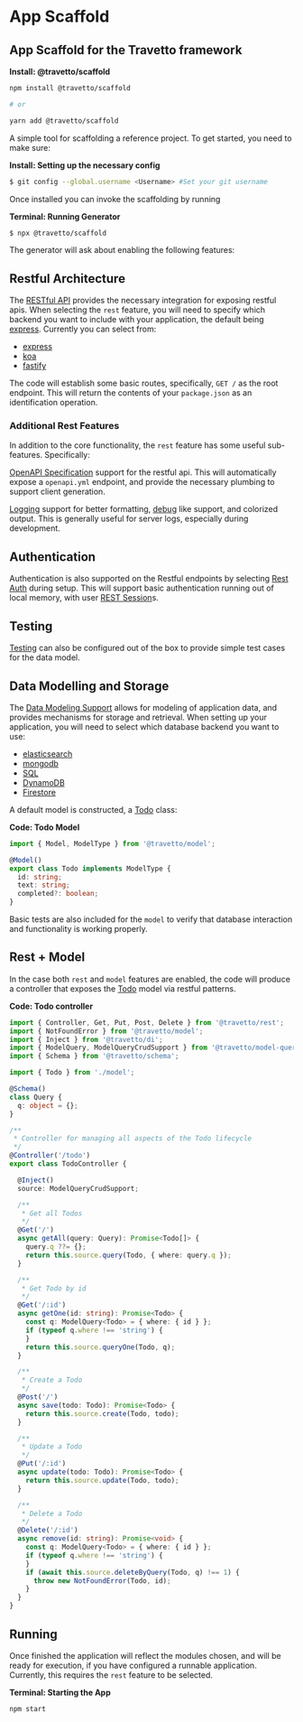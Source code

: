<!-- This file was generated by @travetto/doc and should not be modified directly -->
<!-- Please modify https://github.com/travetto/travetto/tree/main/module/scaffold/DOC.ts and execute "npx trv doc" to rebuild -->
# App Scaffold
## App Scaffold for the Travetto framework

**Install: @travetto/scaffold**
```bash
npm install @travetto/scaffold

# or

yarn add @travetto/scaffold
```

A simple tool for scaffolding a reference project.  To get started, you need to make sure:

**Install: Setting up the necessary config**
```bash
$ git config --global.username <Username> #Set your git username
```

Once installed you can invoke the scaffolding by running

**Terminal: Running Generator**
```bash
$ npx @travetto/scaffold
```

The generator will ask about enabling the following features:

## Restful Architecture
The [RESTful API](https://github.com/travetto/travetto/tree/main/module/rest#readme "Declarative api for RESTful APIs with support for the dependency injection module.") provides the necessary integration for exposing restful apis.  When selecting the `rest` feature, you will need to specify which backend you want to include with your application, the default being [express](https://expressjs.com).  Currently you can select from:

   
   *  [express](https://expressjs.com)
   *  [koa](https://koajs.com/)
   *  [fastify](https://www.fastify.io/)

The code will establish some basic routes, specifically, `GET /` as the root endpoint.  This will return the contents of your `package.json` as an identification operation.

### Additional Rest Features
In addition to the core functionality, the `rest` feature has some useful sub-features.  Specifically:

[OpenAPI Specification](https://github.com/travetto/travetto/tree/main/module/openapi#readme "OpenAPI integration support for the Travetto framework") support for the restful api.  This will automatically expose a `openapi.yml` endpoint, and provide the necessary plumbing to support client generation.

[Logging](https://github.com/travetto/travetto/tree/main/module/log#readme "Logging framework that integrates at the console.log level.") support for better formatting, [debug](https://www.npmjs.com/package/debug) like support, and colorized output.  This is generally useful for server logs, especially during development.

## Authentication
Authentication is also supported on the Restful endpoints by selecting [Rest Auth](https://github.com/travetto/travetto/tree/main/module/auth-rest#readme "Rest authentication integration support for the Travetto framework") during setup.  This will support basic authentication running out of local memory, with user [REST Session](https://github.com/travetto/travetto/tree/main/module/rest-session#readme "Session provider for the travetto rest module.")s.

## Testing
[Testing](https://github.com/travetto/travetto/tree/main/module/test#readme "Declarative test framework") can also be configured out of the box to provide simple test cases for the data model.

## Data Modelling and Storage

The [Data Modeling Support](https://github.com/travetto/travetto/tree/main/module/model#readme "Datastore abstraction for core operations.") allows for modeling of application data, and provides mechanisms for storage and retrieval.  When setting up your application, you will need to select which database backend you want to use:

   
   *  [elasticsearch](https://elastic.co)
   *  [mongodb](https://mongodb.com)
   *  [SQL](https://en.wikipedia.org/wiki/SQL)
   *  [DynamoDB](https://aws.amazon.com/dynamodb/)
   *  [Firestore](https://firebase.google.com/docs/firestore)

A default model is constructed, a [Todo](https://github.com/travetto/travetto/tree/main/module/scaffold/doc/model.ts#L4) class:

**Code: Todo Model**
```typescript
import { Model, ModelType } from '@travetto/model';

@Model()
export class Todo implements ModelType {
  id: string;
  text: string;
  completed?: boolean;
}
```

Basic tests are also included for the `model` to verify that database interaction and functionality is working properly.

## Rest + Model
In the case both `rest` and `model` features are enabled, the code will produce a controller that exposes the [Todo](https://github.com/travetto/travetto/tree/main/module/scaffold/doc/model.ts#L4) model via restful patterns.

**Code: Todo controller**
```typescript
import { Controller, Get, Put, Post, Delete } from '@travetto/rest';
import { NotFoundError } from '@travetto/model';
import { Inject } from '@travetto/di';
import { ModelQuery, ModelQueryCrudSupport } from '@travetto/model-query';
import { Schema } from '@travetto/schema';

import { Todo } from './model';

@Schema()
class Query {
  q: object = {};
}

/**
 * Controller for managing all aspects of the Todo lifecycle
 */
@Controller('/todo')
export class TodoController {

  @Inject()
  source: ModelQueryCrudSupport;

  /**
   * Get all Todos
   */
  @Get('/')
  async getAll(query: Query): Promise<Todo[]> {
    query.q ??= {};
    return this.source.query(Todo, { where: query.q });
  }

  /**
   * Get Todo by id
   */
  @Get('/:id')
  async getOne(id: string): Promise<Todo> {
    const q: ModelQuery<Todo> = { where: { id } };
    if (typeof q.where !== 'string') {
    }
    return this.source.queryOne(Todo, q);
  }

  /**
   * Create a Todo
   */
  @Post('/')
  async save(todo: Todo): Promise<Todo> {
    return this.source.create(Todo, todo);
  }

  /**
   * Update a Todo
   */
  @Put('/:id')
  async update(todo: Todo): Promise<Todo> {
    return this.source.update(Todo, todo);
  }

  /**
   * Delete a Todo
   */
  @Delete('/:id')
  async remove(id: string): Promise<void> {
    const q: ModelQuery<Todo> = { where: { id } };
    if (typeof q.where !== 'string') {
    }
    if (await this.source.deleteByQuery(Todo, q) !== 1) {
      throw new NotFoundError(Todo, id);
    }
  }
}
```

## Running

Once finished the application will reflect the modules chosen, and will be ready for execution, if you have configured a runnable application.  Currently, this requires the `rest` feature to be selected.

**Terminal: Starting the App**
```bash
npm start
```
